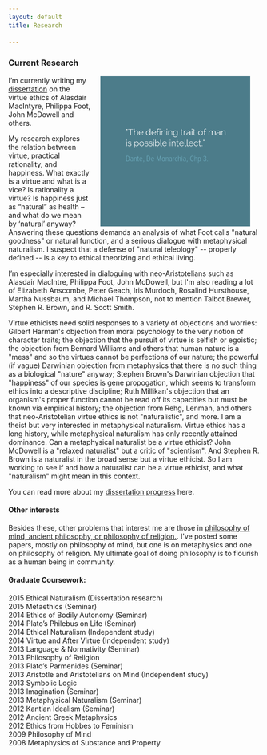 ```yaml
---
layout: default
title: Research

--- 
```


### Current Research

<img src="/img/possibleintellect.png" alt="dante-intellect" align="right" hspace="20" height="300" width="300">

I’m currently writing my [dissertation](/fun/phd) on the virtue ethics of Alasdair MacIntyre, Philippa Foot, John McDowell and others. 

My research explores the relation between virtue, practical rationality, and happiness. What exactly is a virtue and what is a vice? Is rationality a virtue? Is happiness just as “natural” as health – and what do we mean by ‘natural’ anyway? Answering these questions demands an analysis of what Foot calls "natural goodness" or natural function, and a serious dialogue with metaphysical naturalism. I suspect that a defense of "natural teleology" -- properly defined -- is a key to ethical theorizing and ethical living.

I’m especially interested in dialoguing with neo-Aristotelians such as Alasdair MacIntre, Philippa Foot, John McDowell, but I'm also reading a lot of Elizabeth Anscombe, Peter Geach, Iris Murdoch, Rosalind Hursthouse, Martha Nussbaum, and Michael Thompson, not to mention Talbot Brewer, Stephen R. Brown, and R. Scott Smith. 

Virtue ethicists need solid responses to a variety of objections and worries: Gilbert Harman's objection from moral psychology to the very notion of character traits; the objection that the pursuit of virtue is selfish or egoistic; the objection from Bernard Williams and others that human nature is a "mess" and so the virtues cannot be perfections of our nature; the powerful (if vague) Darwinian objection from metaphysics that there is no such thing as a biological "nature" anyway; Stephen Brown's Darwinian objection that "happiness" of our species is gene propogation, which seems to transform ethics into a descriptive discipline; Ruth Millikan's objection that an organism's proper function cannot be read off its capacities but must be known via empirical history; the objection from Rehg, Lenman, and others that neo-Aristotelian virtue ethics is not "naturalistic", and more. I am a theist but very interested in metaphysical naturalism. Virtue ethics has a long history, while metaphysical naturalism has only recently attained dominance. Can a metaphysical naturalist be a virtue ethicist? John McDowell is a "relaxed naturalist" but a critic of "scientism". And Stephen R. Brown is a naturalist in the broad sense but a virtue ethicist. So I am working to see if and how a naturalist can be a virtue ethicist, and what "naturalism" might mean in this context. 

You can read more about my [dissertation progress](/fun/phd) here.


#### Other interests ###

Besides these, other problems that interest me are those in [philosophy of mind, ancient philosophy, or philosophy of religion.](https://uky.academia.edu/KeithBuhler). I've posted some papers, mostly on philosophy of mind, but one is on metaphysics and one on philosophy of religion. My ultimate goal of doing philosophy is to flourish as a human being in community.


#### Graduate Coursework: 
2015 Ethical Naturalism (Dissertation research)  
2015 Metaethics (Seminar)   
2014 Ethics of Bodily Autonomy (Seminar)  
2014 Plato’s Philebus on Life (Seminar)  
2014 Ethical Naturalism (Independent study)  
2014 Virtue and After Virtue (Independent study)  
2013 Language & Normativity (Seminar)  
2013 Philosophy of Religion  
2013 Plato’s Parmenides (Seminar)  
2013 Aristotle and Aristotelians on Mind (Independent study)  
2013 Symbolic Logic  
2013 Imagination (Seminar)  
2013 Metaphysical Naturalism (Seminar)  
2012 Kantian Idealism (Seminar)  
2012 Ancient Greek Metaphysics  
2012 Ethics from Hobbes to Feminism  
2009 Philosophy of Mind  
2008 Metaphysics of Substance and Property  